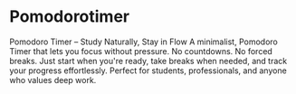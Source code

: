 # Pomodorotimer
Pomodoro Timer – Study Naturally, Stay in Flow A minimalist, Pomodoro Timer that lets you focus without pressure. No countdowns. No forced breaks. Just start when you're ready, take breaks when needed, and track your progress effortlessly. Perfect for students, professionals, and anyone who values deep work.
